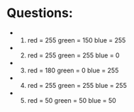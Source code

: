 # Questions:
* 1. red = 255 green = 150 blue = 255
* 2. red = 255 green = 255 blue = 0
* 3. red = 180 green = 0 blue = 255
* 4. red = 255 green = 255 blue = 255
* 5. red = 50 green = 50 blue = 50